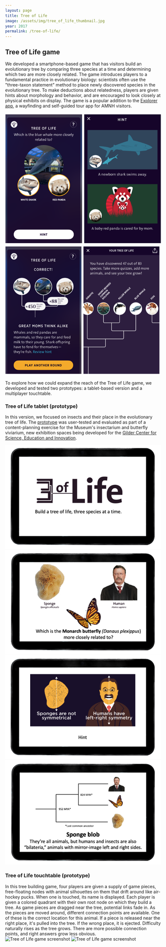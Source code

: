 ```yaml
---
layout: page
title: Tree of Life
image: /assets/img/tree_of_life_thumbnail.jpg
year: 2017
permalink: /tree-of-life/
---
```


## Tree of Life game

We developed a smartphone-based game that has visitors build an evolutionary tree by comparing three species at a time and determining which two are more closely related. The game introduces players to a fundamental practice in evolutionary biology: scientists often use the "three-taxon statement" method to place newly discovered species in the evolutionary tree. To make deductions about relatedness, players are given hints about morphology and behavior, and are encouraged to look closely at physical exhibits on display. The game is a popular addition to the [Explorer app](https://www.amnh.org/apps/explorer), a wayfinding and self-guided tour app for AMNH visitors. 

![Tree of Life game screenshots](/assets/img/ToL-whale1.png)
![Tree of Life game screenshots](/assets/img/ToL-whale2.png)

To explore how we could expand the reach of the Tree of Life game, we developed and tested two prototypes: a tablet-based version and a multiplayer touchtable. 


### Tree of Life tablet (prototype)
In this version, we focused on insects and their place in the evolutionary tree of life. The [prototype](https://natalia-rodriguez.github.io/tol/Insect-Newick/) was user-tested and evaluated as part of a content-planning exercise for the Museum's insectarium and butterfly viviarium, new exhibition spaces being developed for the [Gilder Center for Science, Education and Innovation](https://www.amnh.org/about/gilder-center). 


![Tree of Life game screenshots](/assets/img/ToL-insects1.png)
![Tree of Life game screenshots](/assets/img/ToL-insects2.png)
![Tree of Life game screenshots](/assets/img/ToL-insects3.png)
![Tree of Life game screenshots](/assets/img/ToL-insects4.png)

### Tree of Life touchtable (prototype)
In this tree building game, four players are given a supply of game pieces, free-floating nodes with animal silhouettes on them that drift around like air-hockey pucks. When one is touched, its name is displayed. Each player is given a colored quadrant with their own root node on which they build a tree. As game pieces are dragged near the tree, potential links fade in. As the pieces are moved around, different connection points are available. One of these is the correct location for this animal. If a piece is released near the right place, it's pulled into the tree. If the wrong place, it is ejected. Difficulty naturally rises as the tree grows. There are more possible connection points, and right answers grow less obvious.
![Tree of Life game screenshot](/assets/img/ToL-multiplayer.jpg)
![Tree of Life game screenshot](/assets/img/tree_of_life_game.png)



